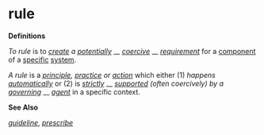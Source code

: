 # rule

**Definitions**

_To rule_ is to [_create_](https://github.com/gcassel/Modular-Organization-Terminology/blob/master/terms/create.md) _a_ [_potentially_](https://github.com/gcassel/Modular-Organization-Terminology/blob/master/terms/potential.md) __ [_coercive_](https://github.com/gcassel/Modular-Organization-Terminology/blob/master/terms/coerce.md) __ [_requirement_](https://github.com/gcassel/Modular-Organization-Terminology/blob/master/terms/require.md) for a [component](https://github.com/gcassel/Modular-Organization-Terminology/blob/master/terms/component.md) of a [specific](https://github.com/gcassel/Modular-Organization-Terminology/blob/master/terms/specific.md) [system](https://github.com/gcassel/Modular-Organization-Terminology/blob/master/terms/system.md).

_A rule_ is a [_principle_](https://github.com/gcassel/Modular-Organization-Terminology/blob/master/terms/principle.md)_,_ [_practice_](https://github.com/gcassel/Modular-Organization-Terminology/blob/master/terms/practice.md) _or_ [_action_](https://github.com/gcassel/Modular-Organization-Terminology/blob/master/terms/act.md) which either (1) _happens_ [_automatically_](https://github.com/gcassel/Modular-Organization-Terminology/blob/master/terms/automate.md) or (2) is [_strictly_](https://github.com/gcassel/Modular-Organization-Terminology/blob/master/terms/strict.md) __ [_supported_](https://github.com/gcassel/Modular-Organization-Terminology/blob/master/terms/support.md) _(often coercively) by a_ [_governing_](https://github.com/gcassel/Modular-Organization-Terminology/blob/master/terms/govern.md) __ [_agent_](https://github.com/gcassel/Modular-Organization-Terminology/blob/master/terms/agent.md) in a specific context.

**See Also**

[_guideline_](https://github.com/gcassel/Modular-Organization-Terminology/blob/master/terms/guideline.md), [_prescribe_](https://github.com/gcassel/Modular-Organization-Terminology/blob/master/terms/prescribe.md)
